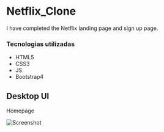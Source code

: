 # Netflix_Clone

I have completed the Netflix landing page and sign up page.


### Tecnologias utilizadas 
- HTML5
- CSS3
- JS
- Bootstrap4


## Desktop UI

Homepage

![Screenshot](C:\Users\HP\Desktop)





